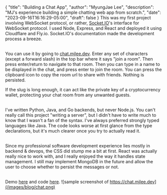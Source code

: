 {
   "title": "Building a Chat App",
   "author": "MyungJae Lee",
   "description": "MJ's experience building a simple chatting web app from scratch.",
   "date": "2023-09-16T16:16:29-05:00",
   "draft": false
}
This was my first project involving WebSocket protocol, or rather, [Socket.IO](https://socket.io)'s interface for WebSocket protocol. I used Node, Express, and React and deployed it using Cloudflare and Fly.io. Socket.IO's documentation made the development process a breeze.  
&nbsp;

You can use it by going to [chat.mjlee.dev](https://chat.mjlee.dev). Enter any set of characters (except a forward slash) in the top bar where it says "join a room". Then press enter/return to navigate to that room. Then you can type in a name to be displayed in the chat, and press enter to join the room. You can press the clipboard icon to copy the room url to share with friends. Nothing is persisted.

If the slug is long enough, it can act like the private key of a cryptocurrency wallet, protecting your chat room from any unwanted guests.  
&nbsp;

I've written Python, Java, and Go backends, but never Node.js. You can't really call this project "writing a server", but I didn't have to write much to know that I wasn't a fan of the syntax.
I've always preferred strongly typed languages like Java. The code looks worse at first glance from the type declarations, but it's much clearer once you try to actually read it.  
&nbsp;

Since my professional software development experience lies mostly in backend & devops, the CSS did stump me a bit at first. React was actually really nice to work with, and I really enjoyed the way it handles state management. I still may implement MongoDB in the future and allow the user to choose whether to persist the messages or not.  
&nbsp;

Demo [here](https://chat.mjlee.dev) and code [here](https://github.com/MMJLee/chat). 
![sample screenshot of https://chat.mjlee.dev](/images/blog/chat.png)